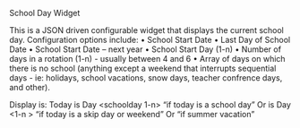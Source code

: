 School Day Widget

This is a JSON driven configurable widget that displays the current school day. 
Configuration options include:
•	School Start Date
•	Last Day of School Date
•	School Start Date – next year
•	School Start Day  (1-n) 
•	Number of days in a rotation (1-n) - usually between 4 and 6
•	Array of days on which there is no school (anything except a weekend that interrupts sequential days - 
  ie: holidays, school vacations, snow days, teacher confrence days, and other).

Display is:
	 Today is Day  <schoolday 1-n>        “if today is  a school day”
Or <day name M-F> is Day  <1-n >        “if today is a skip day or weekend”
Or <Days Till School >    <ndays to start of school>   “if summer vacation”

